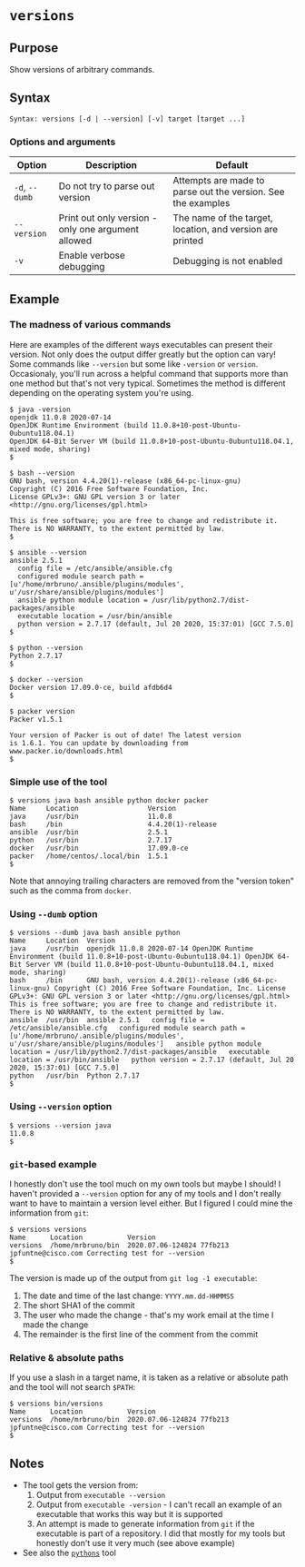 # `versions`

## Purpose
Show versions of arbitrary commands.

## Syntax
```
Syntax: versions [-d | --version] [-v] target [target ...]
```

### Options and arguments
| Option | Description | Default |
| ------ | ----------- | ------- |
| `-d`, `--dumb` | Do not try to parse out version | Attempts are made to parse out the version.  See the examples |
| `--version` | Print out only version - only one argument allowed | The name of the target, location, and version are printed |
|  `-v`  | Enable verbose debugging | Debugging is not enabled |

## Example

### The madness of various commands
Here are examples of the different ways executables can present their version.  Not only does the output differ greatly but the option can vary!  Some commands like `--version` but some like `-version` or `version`.  Occasionaly, you'll run across a helpful command that supports more than one method but that's not very typical.  Sometimes the method is different depending on the operating system you're using.

```
$ java -version
openjdk 11.0.8 2020-07-14
OpenJDK Runtime Environment (build 11.0.8+10-post-Ubuntu-0ubuntu118.04.1)
OpenJDK 64-Bit Server VM (build 11.0.8+10-post-Ubuntu-0ubuntu118.04.1, mixed mode, sharing)
$
```

```
$ bash --version
GNU bash, version 4.4.20(1)-release (x86_64-pc-linux-gnu)
Copyright (C) 2016 Free Software Foundation, Inc.
License GPLv3+: GNU GPL version 3 or later <http://gnu.org/licenses/gpl.html>

This is free software; you are free to change and redistribute it.
There is NO WARRANTY, to the extent permitted by law.
$
```

```
$ ansible --version
ansible 2.5.1
  config file = /etc/ansible/ansible.cfg
  configured module search path = [u'/home/mrbruno/.ansible/plugins/modules', u'/usr/share/ansible/plugins/modules']
  ansible python module location = /usr/lib/python2.7/dist-packages/ansible
  executable location = /usr/bin/ansible
  python version = 2.7.17 (default, Jul 20 2020, 15:37:01) [GCC 7.5.0]
$
```

```
$ python --version
Python 2.7.17
$
```

```
$ docker --version
Docker version 17.09.0-ce, build afdb6d4
$
```

```
$ packer version
Packer v1.5.1

Your version of Packer is out of date! The latest version
is 1.6.1. You can update by downloading from www.packer.io/downloads.html
$
```

### Simple use of the tool 
```
$ versions java bash ansible python docker packer
Name     Location                 Version
java     /usr/bin                 11.0.8
bash     /bin                     4.4.20(1)-release
ansible  /usr/bin                 2.5.1
python   /usr/bin                 2.7.17
docker   /usr/bin                 17.09.0-ce
packer   /home/centos/.local/bin  1.5.1
$
```

Note that annoying trailing characters are removed from the "version token" such as the comma from `docker`. 

### Using `--dumb` option
```
$ versions --dumb java bash ansible python
Name     Location  Version
java     /usr/bin  openjdk 11.0.8 2020-07-14 OpenJDK Runtime Environment (build 11.0.8+10-post-Ubuntu-0ubuntu118.04.1) OpenJDK 64-Bit Server VM (build 11.0.8+10-post-Ubuntu-0ubuntu118.04.1, mixed mode, sharing)
bash     /bin      GNU bash, version 4.4.20(1)-release (x86_64-pc-linux-gnu) Copyright (C) 2016 Free Software Foundation, Inc. License GPLv3+: GNU GPL version 3 or later <http://gnu.org/licenses/gpl.html>  This is free software; you are free to change and redistribute it. There is NO WARRANTY, to the extent permitted by law.
ansible  /usr/bin  ansible 2.5.1   config file = /etc/ansible/ansible.cfg   configured module search path = [u'/home/mrbruno/.ansible/plugins/modules', u'/usr/share/ansible/plugins/modules']   ansible python module location = /usr/lib/python2.7/dist-packages/ansible   executable location = /usr/bin/ansible   python version = 2.7.17 (default, Jul 20 2020, 15:37:01) [GCC 7.5.0]
python   /usr/bin  Python 2.7.17
$
```

### Using `--version` option
```
$ versions --version java
11.0.8
$ 
```

### `git`-based example
I honestly don't use the tool much on my own tools but maybe I should!  I haven't provided a `--version` option for any of my tools and I don't really want to have to maintain a version level either.  But I figured I could mine the information from `git`:
```
$ versions versions
Name      Location           Version
versions  /home/mrbruno/bin  2020.07.06-124824 77fb213 jpfuntne@cisco.com Correcting test for --version
$
```

The version is made up of the output from `git log -1 executable`:
1. The date and time of the last change: `YYYY.mm.dd-HHMMSS`
2. The short SHA1 of the commit
3. The user who made the change - that's my work email at the time I made the change
4. The remainder is the first line of the comment from the commit

### Relative & absolute paths
If you use a slash in a target name, it is taken as a relative or absolute path and the tool will not search `$PATH`:

```
$ versions bin/versions
Name      Location           Version
versions  /home/mrbruno/bin  2020.07.06-124824 77fb213 jpfuntne@cisco.com Correcting test for --version
$
```

## Notes

- The tool gets the version from:
  1. Output from `executable --version`
  2. Output from `executable -version` - I can't recall an example of an executable that works this way but it is supported
  3. An attempt is made to generate information from `git` if the executable is part of a repository.  I did that mostly for my tools but honestly don't use it very much (see above example)   
- See also the [`pythons`](pythons.md) tool
